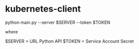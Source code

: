 # kubernetes-client

python main.py --server $SERVER --token $TOKEN

where

$SERVER = URL Python API
$TOKEN = Service Account Secret
